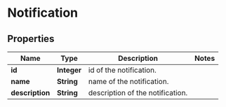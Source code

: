 

# Notification

## Properties

Name | Type | Description | Notes
------------ | ------------- | ------------- | -------------
**id** | **Integer** | id of the notification. | 
**name** | **String** | name of the notification. | 
**description** | **String** | description of the notification. | 



